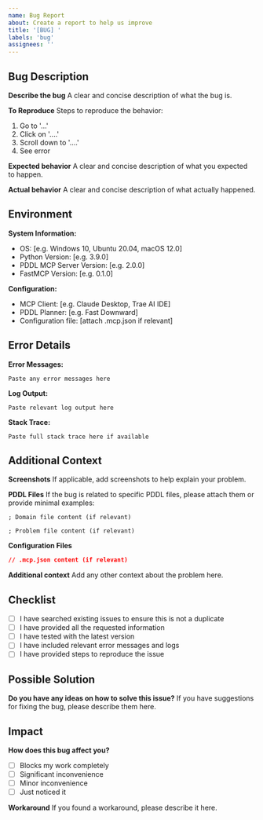 ```yaml
---
name: Bug Report
about: Create a report to help us improve
title: '[BUG] '
labels: 'bug'
assignees: ''
---
```


## Bug Description

**Describe the bug**
A clear and concise description of what the bug is.

**To Reproduce**
Steps to reproduce the behavior:
1. Go to '...'
2. Click on '....'
3. Scroll down to '....'
4. See error

**Expected behavior**
A clear and concise description of what you expected to happen.

**Actual behavior**
A clear and concise description of what actually happened.

## Environment

**System Information:**
- OS: [e.g. Windows 10, Ubuntu 20.04, macOS 12.0]
- Python Version: [e.g. 3.9.0]
- PDDL MCP Server Version: [e.g. 2.0.0]
- FastMCP Version: [e.g. 0.1.0]

**Configuration:**
- MCP Client: [e.g. Claude Desktop, Trae AI IDE]
- PDDL Planner: [e.g. Fast Downward]
- Configuration file: [attach .mcp.json if relevant]

## Error Details

**Error Messages:**
```
Paste any error messages here
```

**Log Output:**
```
Paste relevant log output here
```

**Stack Trace:**
```
Paste full stack trace here if available
```

## Additional Context

**Screenshots**
If applicable, add screenshots to help explain your problem.

**PDDL Files**
If the bug is related to specific PDDL files, please attach them or provide minimal examples:

```pddl
; Domain file content (if relevant)
```

```pddl
; Problem file content (if relevant)
```

**Configuration Files**
```json
// .mcp.json content (if relevant)
```

**Additional context**
Add any other context about the problem here.

## Checklist

- [ ] I have searched existing issues to ensure this is not a duplicate
- [ ] I have provided all the requested information
- [ ] I have tested with the latest version
- [ ] I have included relevant error messages and logs
- [ ] I have provided steps to reproduce the issue

## Possible Solution

**Do you have any ideas on how to solve this issue?**
If you have suggestions for fixing the bug, please describe them here.

## Impact

**How does this bug affect you?**
- [ ] Blocks my work completely
- [ ] Significant inconvenience
- [ ] Minor inconvenience
- [ ] Just noticed it

**Workaround**
If you found a workaround, please describe it here.